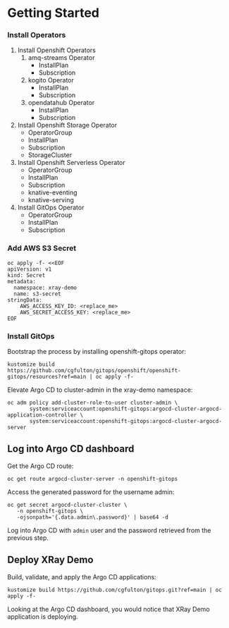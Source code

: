 # Getting Started

### Install Operators
1. Install Openshift Operators
   1. amq-streams Operator
      - InstallPlan
      - Subscription
   1. kogito Operator
      - InstallPlan
      - Subscription
   1. opendatahub Operator
      - InstallPlan
      - Subscription
1. Install Openshift Storage Operator
   - OperatorGroup 
   - InstallPlan
   - Subscription  
   - StorageCluster
1. Install Openshift Serverless Operator
   - OperatorGroup
   - InstallPlan
   - Subscription
   - knative-eventing
   - knative-serving
1. Install GitOps Operator
   - OperatorGroup
   - InstallPlan
   - Subscription
 

### Add AWS S3 Secret
```shell
oc apply -f- <<EOF
apiVersion: v1
kind: Secret
metadata:
  namespace: xray-demo
  name: s3-secret
stringData:
    AWS_ACCESS_KEY_ID: <replace_me>
    AWS_SECRET_ACCESS_KEY: <replace_me>
EOF
```

### Install GitOps
Bootstrap the process by installing openshift-gitops operator:
```console
kustomize build https://github.com/cgfulton/gitops/openshift/openshift-gitops/resources?ref=main | oc apply -f-
```

Elevate Argo CD to cluster-admin in the xray-demo namespace:
```console
oc adm policy add-cluster-role-to-user cluster-admin \
       system:serviceaccount:openshift-gitops:argocd-cluster-argocd-application-controller \
       system:serviceaccount:openshift-gitops:argocd-cluster-argocd-server 
```

## Log into Argo CD dashboard
Get the Argo CD route:
```console
oc get route argocd-cluster-server -n openshift-gitops
```
Access the generated password for the username admin:
```console
oc get secret argocd-cluster-cluster \
   -n openshift-gitops \
   -ojsonpath='{.data.admin\.password}' | base64 -d
```
Log into Argo CD with `admin` user and the password retrieved from the previous step.

## Deploy XRay Demo
Build, validate, and apply the Argo CD applications:
```console
kustomize build https://github.com/cgfulton/gitops.git?ref=main | oc apply -f- 
```

Looking at the Argo CD dashboard, you would notice that XRay Demo application is deploying.


